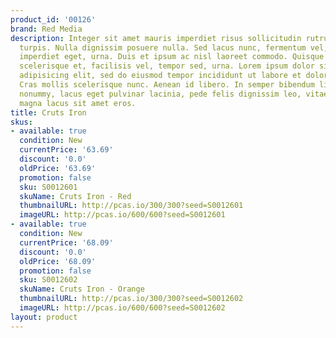 ```yaml
---
product_id: '00126'
brand: Red Media
description: Integer sit amet mauris imperdiet risus sollicitudin rutrum. Ut vitae
  turpis. Nulla dignissim posuere nulla. Sed lacus nunc, fermentum vel, vehicula in,
  imperdiet eget, urna. Duis et ipsum ac nisl laoreet commodo. Quisque tortor velit,
  scelerisque et, facilisis vel, tempor sed, urna. Lorem ipsum dolor sit amet, consectetur
  adipisicing elit, sed do eiusmod tempor incididunt ut labore et dolore magna aliqua.
  Cras mollis scelerisque nunc. Aenean id libero. In semper bibendum libero.Proin
  nonummy, lacus eget pulvinar lacinia, pede felis dignissim leo, vitae tristique
  magna lacus sit amet eros.
title: Cruts Iron
skus:
- available: true
  condition: New
  currentPrice: '63.69'
  discount: '0.0'
  oldPrice: '63.69'
  promotion: false
  sku: S0012601
  skuName: Cruts Iron - Red
  thumbnailURL: http://pcas.io/300/300?seed=S0012601
  imageURL: http://pcas.io/600/600?seed=S0012601
- available: true
  condition: New
  currentPrice: '68.09'
  discount: '0.0'
  oldPrice: '68.09'
  promotion: false
  sku: S0012602
  skuName: Cruts Iron - Orange
  thumbnailURL: http://pcas.io/300/300?seed=S0012602
  imageURL: http://pcas.io/600/600?seed=S0012602
layout: product
---
```

